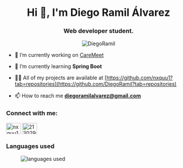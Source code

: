 <h1 align="center">Hi 👋, I'm Diego Ramil Álvarez</h1>
<h3 align="center">Web developer student.</h3>

<p align="center"> <img src="https://komarev.com/ghpvc/?username=DiegoRamil&label=Profile%20views&color=0e75b6&style=flat" alt="DiegoRamil" /> </p>

- 🔭 I’m currently working on [CareMeet](https://github.com/nxquu1/caremeet)

- 🌱 I’m currently learning **Spring Boot**

- 👨‍💻 All of my projects are available at [https://github.com/nxquu1?tab=repositories](https://github.com/DiegoRamil?tab=repositories)

- 📫 How to reach me **diegoramilalvarez@gmail.com**


<h3 align="left">Connect with me:</h3>
<p align="left">
<a href="https://dev.to/nxquu1" target="blank"><img align="center" src="https://raw.githubusercontent.com/rahuldkjain/github-profile-readme-generator/master/src/images/icons/Social/devto.svg" alt="nxquu1" height="30" width="40" /></a>
<a href="https://stackoverflow.com/users/21302902" target="blank"><img align="center" src="https://raw.githubusercontent.com/rahuldkjain/github-profile-readme-generator/master/src/images/icons/Social/stack-overflow.svg" alt="21302902" height="30" width="40" /></a>
</p>

<h3 align="left">Languages used</h3>

<figure><img src="https://wakatime.com/share/@667bba91-5c18-4a5d-b6e9-808db19286ee/0b5b2160-5991-4c6f-9ae2-f4fbdb24d1a5.svg" alt="languages used"/></figure>
